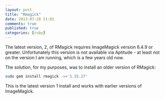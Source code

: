 ```yaml
---
layout: post
title: "Rmagick"
date: 2013-07-28 21:01
comments: true
published: true
categories: [ruby]
---
```


The latest version, 2, of RMagick requires ImageMagick version 6.4.9 or greater. Unfortunately this version is not available via Aptitude - at least not on the version I am running, which is a few years old now.

<!--more-->

The solution, for my purposes, was to install an older version of RMagick:

```bash
sudo gem install rmagick -v='1.15.17'
```

This is the latest version 1 install and works with earlier versions of ImageMagick.
